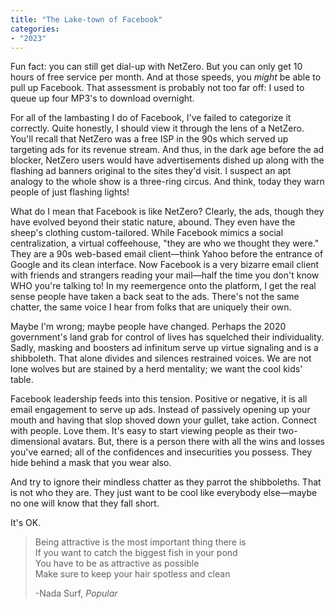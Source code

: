 ```yaml
---
title: "The Lake-town of Facebook"
categories:
- "2023"
---
```


Fun fact:  you can still get dial-up with NetZero.  But you can only get 10 hours of free service per month.  And at those speeds, you *might* be able to pull up Facebook. That assessment is probably not too far off:  I used to queue up four MP3's to download overnight.

For all of the lambasting I do of Facebook, I've failed to categorize it correctly.  Quite honestly, I should view it through the lens of a NetZero.  You'll recall that NetZero was a free ISP in the 90s which served up targeting ads for its revenue stream.  And thus, in the dark age before the ad blocker, NetZero users would have advertisements dished up along with the flashing ad banners original to the sites they'd visit.  I suspect an apt analogy to the whole show is a three-ring circus. And think, today they warn people of just flashing lights!

What do I mean that Facebook is like NetZero?  Clearly, the ads, though they have evolved beyond their static nature, abound.  They even have the sheep's clothing custom-tailored.  While Facebook mimics a social centralization, a virtual coffeehouse, "they are who we thought they were."  They are a 90s web-based email client—think Yahoo before the entrance of Google and its clean interface.  Now Facebook is a very bizarre email client with friends and strangers reading your mail—half the time you don't know WHO you're talking to!   In my reemergence onto the platform, I get the real sense people have taken a back seat to the ads.  There's not the same chatter, the same voice I hear from folks that are uniquely their own.

Maybe I'm wrong; maybe people have changed.  Perhaps the 2020 government's land grab for control of lives has squelched their individuality.  Sadly, masking and boosters ad infinitum serve up virtue signaling and is a shibboleth.  That alone divides and silences restrained voices.  We are not lone wolves but are stained by a herd mentality; we want the cool kids' table.

Facebook leadership feeds into this tension.  Positive or negative, it is all email engagement to serve up ads.  Instead of passively opening up your mouth and having that slop shoved down your gullet, take action.  Connect with people.  Love them.   It's easy to start viewing people as their two-dimensional avatars.  But, there is a person there with all the wins and losses you've earned; all of the confidences and insecurities you possess.  They hide behind a mask that you wear also. 

And try to ignore their mindless chatter as they parrot the shibboleths.  That is not who they are.  They just want to be cool like everybody else—maybe no one will know that they fall short.

It's OK.  

> Being attractive is the most important thing there is  
If you want to catch the biggest fish in your pond  
You have to be as attractive as possible  
Make sure to keep your hair spotless and clean  
>  
> -Nada Surf, *Popular*